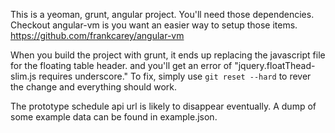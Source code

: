This is a yeoman, grunt, angular project. You'll need those dependencies. Checkout angular-vm is you want an easier way to setup those items. https://github.com/frankcarey/angular-vm

When you build the project with grunt, it ends up replacing the javascript file for the floating table header.
 and you'll get an error of "jquery.floatThead-slim.js requires underscore." To fix, simply use `git reset --hard` to rever the change and everything should work.

The prototype schedule api url is likely to disappear eventually. A dump of some example data can be found in example.json.

